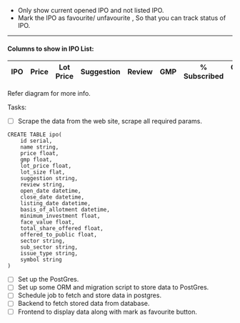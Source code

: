- Only show current opened IPO and not listed IPO.
- Mark the IPO as favourite/ unfavourite , So that you can track status of IPO.
<hr>

 #### Columns to show in IPO List:

| IPO | Price    | Lot Price    | Suggestion | Review    | GMP    | % Subscribed    | Opening On | Closing On |
| :-----: | :---: | :---: | :-----: | :---: | :---: | :---: | :---: | :---: |

Refer diagram for more info.

Tasks:

- [ ] Scrape the data from the web site, scrape all required params.
```
CREATE TABLE ipo(
    id serial,		
    name string,
    price float,
    gmp float,
    lot_price float,
    lot_size flat,
    suggestion string,
    review string,
    open_date datetime,
    close_date datetime,
    listing_date datetime,
    basis_of_allotment datetime,
    minimum_investment float,
    face_value float,
    total_share_offered float,
    offered_to_public float,
    sector string,
    sub_sector string,
    issue_type string,
    symbol string
)
```
- [ ] Set up the PostGres.
- [ ] Set up some ORM and migration script to store data to PostGres.
- [ ] Schedule job to fetch and store data in postgres.
- [ ] Backend to fetch stored data from database.
- [ ] Frontend to display data along with mark as favourite button.